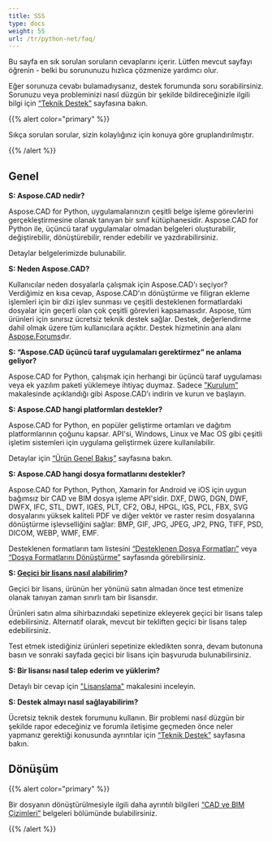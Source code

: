 ```yaml
---
title: SSS
type: docs
weight: 55
url: /tr/python-net/faq/
---
```


Bu sayfa en sık sorulan soruların cevaplarını içerir. Lütfen mevcut sayfayı öğrenin - belki bu sorununuzu hızlıca çözmenize yardımcı olur.

Eğer sorunuza cevabı bulamadıysanız, destek forumunda soru sorabilirsiniz. Sorunuzu veya probleminizi nasıl düzgün bir şekilde bildireceğinizle ilgili bilgi için [“Teknik Destek”](/tr/python-net/technical-support) sayfasına bakın.

{{% alert color="primary" %}} 

Sıkça sorulan sorular, sizin kolaylığınız için konuya göre gruplandırılmıştır.

{{% /alert %}}

## **Genel**
**S: Aspose.CAD nedir?**

Aspose.CAD for Python, uygulamalarınızın çeşitli belge işleme görevlerini gerçekleştirmesine olanak tanıyan bir sınıf kütüphanesidir. Aspose.CAD for Python ile, üçüncü taraf uygulamalar olmadan belgeleri oluşturabilir, değiştirebilir, dönüştürebilir, render edebilir ve yazdırabilirsiniz.

Detaylar belgelerimizde bulunabilir.

**S: Neden Aspose.CAD?**

Kullanıcılar neden dosyalarla çalışmak için Aspose.CAD'ı seçiyor?
Verdiğimiz en kısa cevap, Aspose.CAD'ın dönüştürme ve filigran ekleme işlemleri için bir dizi işlev sunması ve çeşitli desteklenen formatlardaki dosyalar için geçerli olan çok çeşitli görevleri kapsamasıdır.
Aspose, tüm ürünleri için sınırsız ücretsiz teknik destek sağlar.
Destek, değerlendirme dahil olmak üzere tüm kullanıcılara açıktır. Destek hizmetinin ana alanı [Aspose.Forums](https://forum.aspose.com/c/cad/19)dır.

**S: “Aspose.CAD üçüncü taraf uygulamaları gerektirmez” ne anlama geliyor?**

Aspose.CAD for Python, çalışmak için herhangi bir üçüncü taraf uygulaması veya ek yazılım paketi yüklemeye ihtiyaç duymaz. Sadece [”Kurulum”](/tr/python-net/installation/) makalesinde açıklandığı gibi Aspose.CAD'ı indirin ve kurun ve başlayın.

**S: Aspose.CAD hangi platformları destekler?**

Aspose.CAD for Python, en popüler geliştirme ortamları ve dağıtım platformlarının çoğunu kapsar. API'si, Windows, Linux ve Mac OS gibi çeşitli işletim sistemleri için uygulama geliştirmek üzere kullanılabilir.

Detaylar için [“Ürün Genel Bakış”](/tr/python-net/product-overview/) sayfasına bakın.

**S: Aspose.CAD hangi dosya formatlarını destekler?**

Aspose.CAD for Python, Python, Xamarin for Android ve iOS için uygun bağımsız bir CAD ve BIM dosya işleme API'sidir. 
DXF, DWG, DGN, DWF, DWFX, IFC, STL, DWT, IGES, PLT, CF2, OBJ, HPGL, IGS, PCL, FBX, SVG dosyalarını yüksek kaliteli PDF ve diğer vektör ve raster resim dosyalarına dönüştürme işlevselliğini sağlar: BMP, GIF, JPG, JPEG, JP2, PNG, TIFF, PSD, DICOM, WEBP, WMF, EMF. 

Desteklenen formatların tam listesini [“Desteklenen Dosya Formatları”](/tr/python-net/supported-file-formats/) veya [“Dosya Formatlarını Dönüştürme”](/tr/python-net/converting-file-formats/) sayfasında görebilirsiniz.

**S: [Geçici bir lisans nasıl alabilirim](https://purchase.aspose.com/temporary-license/)?**

Geçici bir lisans, ürünün her yönünü satın almadan önce test etmenize olanak tanıyan zaman sınırlı tam bir lisansdır.

Ürünleri satın alma sihirbazındaki sepetinize ekleyerek geçici bir lisans talep edebilirsiniz. Alternatif olarak, mevcut bir tekliften geçici bir lisans talep edebilirsiniz.

Test etmek istediğiniz ürünleri sepetinize ekledikten sonra, devam butonuna basın ve sonraki sayfada geçici bir lisans için başvuruda bulunabilirsiniz.

**S: Bir lisansı nasıl talep ederim ve yüklerim?**

Detaylı bir cevap için ["Lisanslama"](/tr/python-net/licensing/) makalesini inceleyin.

**S: Destek almayı nasıl sağlayabilirim?**

Ücretsiz teknik destek forumunu kullanın. Bir problemi nasıl düzgün bir şekilde rapor edeceğiniz ve forumla iletişime geçmeden önce neler yapmanız gerektiği konusunda ayrıntılar için [“Teknik Destek”](/tr/python-net/technical-support) sayfasına bakın.

## **Dönüşüm**

{{% alert color="primary" %}} 

Bir dosyanın dönüştürülmesiyle ilgili daha ayrıntılı bilgileri [“CAD ve BIM Çizimleri”](/tr/python-net/cad-and-bim-drawings/) belgeleri bölümünde bulabilirsiniz.

{{% /alert %}}
